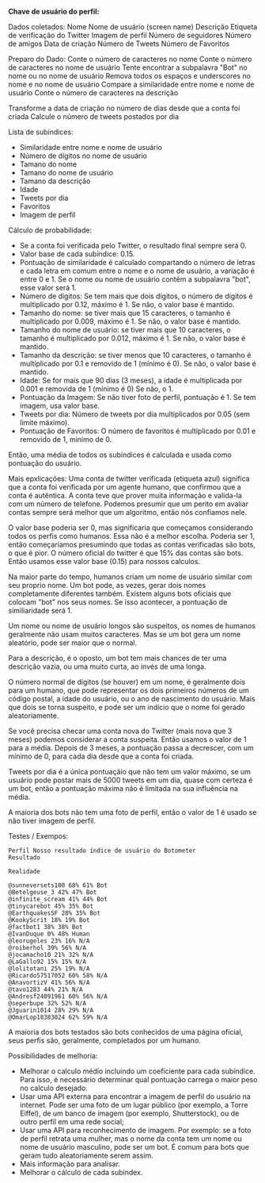 **Chave de usuário do perfil:**

Dados coletados:
Nome
Nome de usuário (screen name)
Descrição
Etiqueta de verificação do Twitter
Imagem de perfil
Número de seguidores
Número de amigos
Data de criação 
Número de Tweets
Número de Favoritos

Preparo do Dado:
Conte o número de caracteres no nome
Conte o número de caracteres no nome de usuário
Tente encontrar a subpalavra "Bot" no nome ou no nome de usuário
Remova todos os espaços e underscores no nome e no nome de usuário
Compare a similaridade entre nome e nome de usuário
Conte o número de caracteres na descrição
<!-- Tire a razão do número de amigos pelo número de seguidores -->
Transforme a data de criação no número de dias desde que a conta foi criada
Calcule o número de tweets postados por dia

Lista de subíndices:

- Similaridade entre nome e nome de usuário
- Número de dígitos no nome de usuário
- Tamano do nome
- Tamano do nome de usuário
- Tamano da descrição
- Idade
- Tweets por dia
- Favoritos
- Imagem de perfil
<!-- - Razão de amigos/seguidores -->

Cálculo de probabilidade:

- Se a conta foi verificada pelo Twitter, o resultado final sempre será 0.
- Valor base de cada subíndice: 0.15.
- Pontuação de similaridade é calculado compartando o número de letras e cada letra em comum entre o nome e o nome de usuário,
a variação é entre 0 e 1. Se o nome ou nome de usuário contêm a subpalavra "bot", esse valor será 1.
- Número de digitos: Se tem mais que dois dígitos, o número de dígitos é multiplicado por 0.12, máximo é 1.
Se não, o valor base é mantido.
- Tamanho do nome: se tiver mais que 15 caracteres, o tamanho é multiplicado por 0.009, máximo é 1.
Se não, o valor base é mantido.
- Tamanho do nome de usuário: se tiver mais que 10 caracteres, o tamanho é multiplicado por 0.012, máximo é 1.
Se não, o valor base é mantido.
- Tamanho da descrição: se tiver menos que 10 caracteres, o tamanho é multiplicado por 0.1 e removido de 1 (mínimo é 0).
Se não, o valor base é mantido.
- Idade: Se for mais que 90 dias (3 meses), a idade é multiplicada por 0.001 e removida de 1 (mínimo é 0)
Se não, o 1.
- Pontuação da Imagem: Se não tiver foto de perfil, pontuação é 1. Se tem imagem, usa valor base.
- Tweets por dia: Número de tweets por dia multiplicados por 0.05 (sem limite máximo).
- Pontuação de Favoritos: O número de favoritos é multiplicado por 0.01 e removido de 1, minímo de 0.
<!-- - Razão de amigos/seguidores: Removemos a razão de 1, mínimo é 0 -->

Então, uma média de todos os subíndices é calculada e usada como pontuação do usuário.

Mais epxlicações:
Uma conta de twitter verificada (etiqueta azul) significa que a conta foi verificada por um agente humano,
que confirmou que a conta é autêntica. A conta teve que prover muita informação e valida-la com um número de 
telefone. Podemos presumir que um perito em avaliar contas sempre será melhor que um algoritmo, então
nós confiamos nele.

O valor base poderia ser 0, mas significaria que começamos considerando todos os perfis como humanos. Essa não é a melhor escolha.
Poderia ser 1, então começaríamos presumindo que todas as contas verificadas são bots, o que é pior.
O número oficial do twitter é que 15% das contas são bots. Então usamos esse valor base (0.15) para nossos calculos.

Na maior parte do tempo, humanos criam um nome de usuário similar com seu proprio nome. Um bot pode, as vezes,
gerar dois nomes completamente diferentes também. Existem alguns bots oficiais que colocam "bot" nos seus nomes.
Se isso acontecer, a pontuação de similiaridade será 1. 

Um nome ou nome de usuário longos são suspeitos, os nomes de humanos geralmente não usam muitos caracteres.
Mas se um bot gera um nome aleatório, pode ser maior que o normal.

Para a descrição, é o oposto, um bot tem mais chances de ter uma descrição vazia, ou uma muito
curta, ao invés de uma longa.

O número normal de dígitos (se houver) em um nome, é geralmente dois para um humano, que pode representar os dois 
primeiros números de um código postal, a idade do usuário, ou o ano de nascimento do usuário. Mais que dois se torna
suspeito, e pode ser um indício que o nome foi gerado aleatoriamente.

Se você precisa checar uma conta nova do Twitter (mais nova que 3 meses) podemos considerar a conta suspeita.
Então usamos o valor de 1 para a média. Depois de 3 meses, a pontuação passa a decrescer, com um mínimo de 0,
para cada dia desde que a conta foi criada. 

Tweets por dia é a única pontuaçãio que não tem um valor máximo, se um usuário pode postar mais de 5000 tweets
em um dia, quase com certeza é um bot, então a pontuação máxima não é limitada na sua influência na média. 

A maioria dos bots não tem uma foto de perfil, então o valor de 1 é usado se não tiver imagem de perfil.

<!--  Existem muitos tipos de bots, as vezes eles trabalham sozinho e só tentam seguir muitas pessoas para 
terem muito seguidores em troca e serem mais influentes. As vezes, os bots são automaticamente seguidos
por todos os outros bots em uma mesma rede. Um usuário humano normal geralmente tem um número de seguidores
próximo do número de amigos. Quanto mais a razão estiver longe de 1, mais a conta é considerada bot. -->

Testes / Exempos:

```
Perfil Nosso resultado índice de usuário do Botometer
Resultado
```
```
Realidade
```
```
@sunneversets100 68% 61% Bot
@Betelgeuse_3 42% 47% Bot
@infinite_scream 41% 44% Bot
@tinycarebot 45% 35% Bot
@EarthquakesSF 28% 35% Bot
@KookyScrit 18% 19% Bot
@factbot1 38% 38% Bot
@IvanDuque 0% 48% Human
@leorugeles 23% 16% N/A
@roiberhol 39% 56% N/A
@jocamacho10 21% 32% N/A
@LaGallo92 15% 15% N/A
@lolitotani 25% 19% N/A
@Ricardo57517052 60% 58% N/A
@AnavortizV 41% 56% N/A
@tavo1283 44% 21% N/A
@Andresf24091961 60% 56% N/A
@seperbupe 32% 52% N/A
@Jguarin1014 28% 29% N/A
@OmarLop18383024 62% 59% N/A
```
A maioria dos bots testados são bots conhecidos de uma página oficial, seus perfis são, geralmente, completados por um humano.


Possibilidades de melhoria:

- Melhorar o calculo médio incluindo um coeficiente para cada subíndice. Para isso, é necessário
determinar qual pontuação carrega o maior peso no calculo desejado.
- Usar uma API externa para encontrar a imagem de perfil do usuário na internet. Pode ser uma foto de um
lugar público (por exemplo, a Torre Eiffel), de um banco de imagem (por exemplo, Shutterstock), ou de outro
perfil em uma rede social;
- Usar uma API para reconhecimento de imagem. Por exemplo: se a foto de perfil retrata uma mulher, mas o nome da conta 
tem um nome ou nome de usuário masculino, pode ser um bot. É comum para bots que geram tudo aleatoriamente serem assim.
- Mais informação para analisar.
- Melhorar o cálculo de cada subindex.


